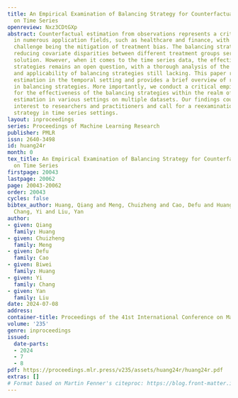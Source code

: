 ```yaml
---
title: An Empirical Examination of Balancing Strategy for Counterfactual Estimation
  on Time Series
openreview: Nxz3CDtGXp
abstract: Counterfactual estimation from observations represents a critical endeavor
  in numerous application fields, such as healthcare and finance, with the primary
  challenge being the mitigation of treatment bias. The balancing strategy aimed at
  reducing covariate disparities between different treatment groups serves as a universal
  solution. However, when it comes to the time series data, the effectiveness of balancing
  strategies remains an open question, with a thorough analysis of the robustness
  and applicability of balancing strategies still lacking. This paper revisits counterfactual
  estimation in the temporal setting and provides a brief overview of recent advancements
  in balancing strategies. More importantly, we conduct a critical empirical examination
  for the effectiveness of the balancing strategies within the realm of temporal counterfactual
  estimation in various settings on multiple datasets. Our findings could be of significant
  interest to researchers and practitioners and call for a reexamination of the balancing
  strategy in time series settings.
layout: inproceedings
series: Proceedings of Machine Learning Research
publisher: PMLR
issn: 2640-3498
id: huang24r
month: 0
tex_title: An Empirical Examination of Balancing Strategy for Counterfactual Estimation
  on Time Series
firstpage: 20043
lastpage: 20062
page: 20043-20062
order: 20043
cycles: false
bibtex_author: Huang, Qiang and Meng, Chuizheng and Cao, Defu and Huang, Biwei and
  Chang, Yi and Liu, Yan
author:
- given: Qiang
  family: Huang
- given: Chuizheng
  family: Meng
- given: Defu
  family: Cao
- given: Biwei
  family: Huang
- given: Yi
  family: Chang
- given: Yan
  family: Liu
date: 2024-07-08
address:
container-title: Proceedings of the 41st International Conference on Machine Learning
volume: '235'
genre: inproceedings
issued:
  date-parts:
  - 2024
  - 7
  - 8
pdf: https://proceedings.mlr.press/v235/assets/huang24r/huang24r.pdf
extras: []
# Format based on Martin Fenner's citeproc: https://blog.front-matter.io/posts/citeproc-yaml-for-bibliographies/
---
```

